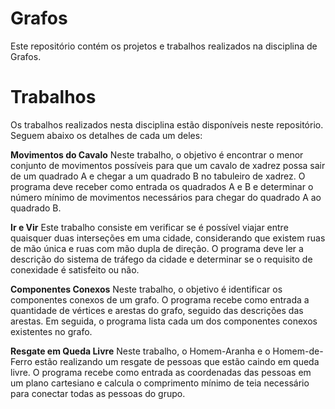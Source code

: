 # Grafos

Este repositório contém os projetos e trabalhos realizados na disciplina de Grafos.

# Trabalhos
Os trabalhos realizados nesta disciplina estão disponíveis neste repositório. Seguem abaixo os detalhes de cada um deles:

**Movimentos do Cavalo**
Neste trabalho, o objetivo é encontrar o menor conjunto de movimentos possíveis para que um cavalo de xadrez possa sair de um quadrado A e chegar a um quadrado B no tabuleiro de xadrez. O programa deve receber como entrada os quadrados A e B e determinar o número mínimo de movimentos necessários para chegar do quadrado A ao quadrado B.

**Ir e Vir**
Este trabalho consiste em verificar se é possível viajar entre quaisquer duas interseções em uma cidade, considerando que existem ruas de mão única e ruas com mão dupla de direção. O programa deve ler a descrição do sistema de tráfego da cidade e determinar se o requisito de conexidade é satisfeito ou não.

**Componentes Conexos**
Neste trabalho, o objetivo é identificar os componentes conexos de um grafo. O programa recebe como entrada a quantidade de vértices e arestas do grafo, seguido das descrições das arestas. Em seguida, o programa lista cada um dos componentes conexos existentes no grafo.

**Resgate em Queda Livre**
Neste trabalho, o Homem-Aranha e o Homem-de-Ferro estão realizando um resgate de pessoas que estão caindo em queda livre. O programa recebe como entrada as coordenadas das pessoas em um plano cartesiano e calcula o comprimento mínimo de teia necessário para conectar todas as pessoas do grupo.